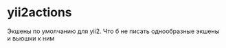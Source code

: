 yii2actions
===========

Экшены по умолчанию для yii2. Что б не писать однообразные экшены и вьюшки к ним
